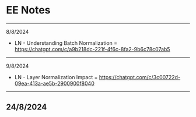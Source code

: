 # EE Notes
---
8/8/2024
- LN - Understanding Batch Normalization = https://chatgpt.com/c/a9b218dc-221f-4f6c-8fa2-9b6c78c07ab5
---
9/8/2024
- LN - Layer Normalization Impact = https://chatgpt.com/c/3c00722d-09ea-413a-ae5b-2900900f8040
---
24/8/2024
- 